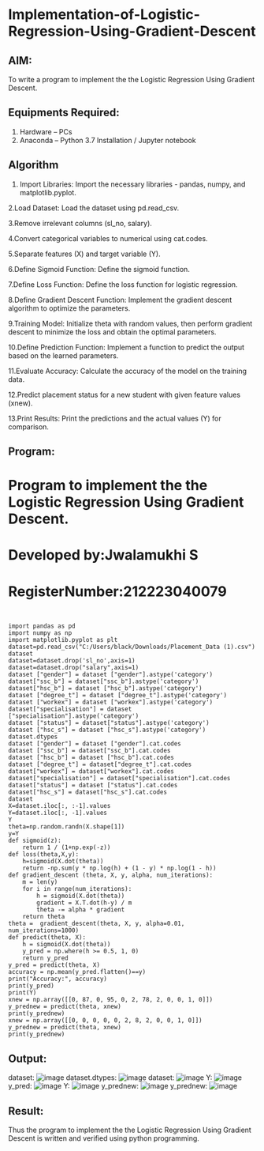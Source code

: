 # Implementation-of-Logistic-Regression-Using-Gradient-Descent

## AIM:
To write a program to implement the the Logistic Regression Using Gradient Descent.

## Equipments Required:
1. Hardware – PCs
2. Anaconda – Python 3.7 Installation / Jupyter notebook

## Algorithm
1. Import Libraries: Import the necessary libraries - pandas, numpy, and matplotlib.pyplot.

2.Load Dataset: Load the dataset using pd.read_csv.

3.Remove irrelevant columns (sl_no, salary).

4.Convert categorical variables to numerical using cat.codes.

5.Separate features (X) and target variable (Y).

6.Define Sigmoid Function: Define the sigmoid function.

7.Define Loss Function: Define the loss function for logistic regression.

8.Define Gradient Descent Function: Implement the gradient descent algorithm to optimize the parameters.

9.Training Model: Initialize theta with random values, then perform gradient descent to minimize the loss and obtain the optimal parameters.

10.Define Prediction Function: Implement a function to predict the output based on the learned parameters.

11.Evaluate Accuracy: Calculate the accuracy of the model on the training data.

12.Predict placement status for a new student with given feature values (xnew).

13.Print Results: Print the predictions and the actual values (Y) for comparison.









## Program:
# Program to implement the the Logistic Regression Using Gradient Descent.
# Developed by:Jwalamukhi S 
# RegisterNumber:212223040079  
```


import pandas as pd
import numpy as np
import matplotlib.pyplot as plt
dataset=pd.read_csv("C:/Users/black/Downloads/Placement_Data (1).csv")
dataset
dataset=dataset.drop('sl_no',axis=1)
dataset=dataset.drop("salary",axis=1)
dataset ["gender"] = dataset ["gender"].astype('category')
dataset["ssc_b"] = dataset["ssc_b"].astype('category')
dataset["hsc_b"] = dataset ["hsc_b"].astype('category')
dataset ["degree_t"] = dataset ["degree_t"].astype('category')
dataset ["workex"] = dataset ["workex"].astype('category')
dataset["specialisation"] = dataset ["specialisation"].astype('category')
dataset ["status"] = dataset["status"].astype('category')
dataset ["hsc_s"] = dataset ["hsc_s"].astype('category')
dataset.dtypes
dataset ["gender"] = dataset ["gender"].cat.codes
dataset ["ssc_b"] = dataset["ssc_b"].cat.codes
dataset ["hsc_b"] = dataset ["hsc_b"].cat.codes
dataset ["degree_t"] = dataset["degree_t"].cat.codes
dataset["workex"] = dataset["workex"].cat.codes
dataset["specialisation"] = dataset["specialisation"].cat.codes
dataset["status"] = dataset ["status"].cat.codes
dataset["hsc_s"] = dataset["hsc_s"].cat.codes
dataset
X=dataset.iloc[:, :-1].values
Y=dataset.iloc[:, -1].values
Y
theta=np.random.randn(X.shape[1])
y=Y
def sigmoid(z):
    return 1 / (1+np.exp(-z))
def loss(theta,X,y):
    h=sigmoid(X.dot(theta))
    return -np.sum(y * np.log(h) + (1 - y) * np.log(1 - h))
def gradient_descent (theta, X, y, alpha, num_iterations):
    m = len(y)
    for i in range(num_iterations):
        h = sigmoid(X.dot(theta))
        gradient = X.T.dot(h-y) / m
        theta -= alpha * gradient
    return theta
theta =  gradient_descent(theta, X, y, alpha=0.01, num_iterations=1000)
def predict(theta, X): 
    h = sigmoid(X.dot(theta))
    y_pred = np.where(h >= 0.5, 1, 0)
    return y_pred
y_pred = predict(theta, X)
accuracy = np.mean(y_pred.flatten()==y)
print("Accuracy:", accuracy)
print(y_pred)
print(Y)
xnew = np.array([[0, 87, 0, 95, 0, 2, 78, 2, 0, 0, 1, 0]]) 
y_prednew = predict(theta, xnew) 
print(y_prednew)
xnew = np.array([[0, 0, 0, 0, 0, 2, 8, 2, 0, 0, 1, 0]]) 
y_prednew = predict(theta, xnew) 
print(y_prednew)
```


## Output:
dataset:
![image](https://github.com/Jwalamukhi/-Implementation-of-Logistic-Regression-Using-Gradient-Descent/assets/145953628/aa33949a-7533-43fa-ab13-c14c229151ea)
dataset.dtypes:
![image](https://github.com/Jwalamukhi/-Implementation-of-Logistic-Regression-Using-Gradient-Descent/assets/145953628/7235b505-b6c1-4f7e-94c2-4490441f5282)
dataset:
![image](https://github.com/Jwalamukhi/-Implementation-of-Logistic-Regression-Using-Gradient-Descent/assets/145953628/e2732b96-9a0e-4b43-959e-08c893cd82ab)
Y:
![image](https://github.com/Jwalamukhi/-Implementation-of-Logistic-Regression-Using-Gradient-Descent/assets/145953628/d92951c4-7c35-410d-b514-be0b179f6b7b)
y_pred:
![image](https://github.com/Jwalamukhi/-Implementation-of-Logistic-Regression-Using-Gradient-Descent/assets/145953628/ec1f351a-1254-4607-9253-e81181eea287)
Y:
![image](https://github.com/Jwalamukhi/-Implementation-of-Logistic-Regression-Using-Gradient-Descent/assets/145953628/0e8f27e7-a284-4141-b0ea-ce6edb0ceb3a)
y_prednew:
![image](https://github.com/Jwalamukhi/-Implementation-of-Logistic-Regression-Using-Gradient-Descent/assets/145953628/e3ae7e20-dffa-4c3d-ba6b-7471b0b88090)
y_prednew:
![image](https://github.com/Jwalamukhi/-Implementation-of-Logistic-Regression-Using-Gradient-Descent/assets/145953628/498a00fd-439a-473f-b482-dfc6b4bc7446)










## Result:
Thus the program to implement the the Logistic Regression Using Gradient Descent is written and verified using python programming.

